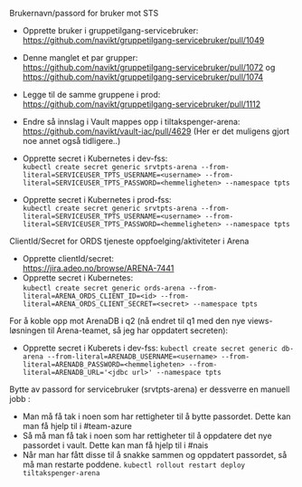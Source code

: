 Brukernavn/passord for bruker mot STS

* Opprette bruker i gruppetilgang-servicebruker:     
  https://github.com/navikt/gruppetilgang-servicebruker/pull/1049
* Denne manglet et par grupper:   
  https://github.com/navikt/gruppetilgang-servicebruker/pull/1072
  og https://github.com/navikt/gruppetilgang-servicebruker/pull/1074
* Legge til de samme gruppene i prod:  
  https://github.com/navikt/gruppetilgang-servicebruker/pull/1112
* Endre så innslag i Vault mappes opp i tiltakspenger-arena:  
  https://github.com/navikt/vault-iac/pull/4629
  (Her er det muligens gjort noe annet også tidligere..)

* Opprette secret i Kubernetes i dev-fss:   
  `kubectl create secret generic srvtpts-arena --from-literal=SERVICEUSER_TPTS_USERNAME=<username>
  --from-literal=SERVICEUSER_TPTS_PASSWORD=<hemmeligheten> --namespace tpts`
* Opprette secret i Kubernetes i prod-fss:   
  `kubectl create secret generic srvtpts-arena --from-literal=SERVICEUSER_TPTS_USERNAME=<username>
  --from-literal=SERVICEUSER_TPTS_PASSWORD=<hemmeligheten> --namespace tpts`

ClientId/Secret for ORDS tjeneste oppfoelging/aktiviteter i Arena

* Opprette clientId/secret:  
  https://jira.adeo.no/browse/ARENA-7441
* Opprette secret i Kubernetes:    
  `kubectl create secret generic ords-arena --from-literal=ARENA_ORDS_CLIENT_ID=<id> --from-literal=ARENA_ORDS_CLIENT_SECRET=<secret> --namespace tpts`

For å koble opp mot ArenaDB i q2 (nå endret til q1 med den nye views-løsningen til Arena-teamet, så jeg har oppdatert
secreten):

* Opprette secret i Kuberets i dev-fss:
  `kubectl create secret generic db-arena --from-literal=ARENADB_USERNAME=<username>
  --from-literal=ARENADB_PASSWORD=<hemmeligheten> --from-literal=ARENADB_URL='<jdbc url>' --namespace tpts`

Bytte av passord for servicebruker (srvtpts-arena) er dessverre en manuell jobb :

* Man må få tak i noen som har rettigheter til å bytte passordet. Dette kan man få hjelp til i #team-azure
* Så må man få tak i noen som har rettigheter til å oppdatere det nye passordet i vault. Dette kan man få hjelp til i
  #nais
* Når man har fått disse til å snakke sammen og oppdatert passordet, så må man restarte poddene.
  `kubectl rollout restart deploy tiltakspenger-arena`
